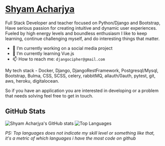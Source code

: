 # <a href = https://shyam999.github.io/> Shyam Acharjya</a> 
Full Stack Developer and teacher focused on Python/Django and Bootstrap, Have serious passion for creating intuitive and dynamic user experiences. Fueled by high energy levels and boundless enthusiasm I like to keep learning, continue challenging myself, and do interesting things that matter.


- 🔭 I’m currently working on a social media project
- 🌱 I’m currently learning Vue.js
- 📫 How to reach me: `djangocipher@gmail.com`

My tech stack - Docker, Django, DjangoRestFramework, Postgresql/Mysql, Bootstrap, Bulma, CSS, SCSS, celery, rabbitMQ, allauth/0auth, pytest, git, aws, heroku, digitalocean.

So if you have an application you are interested in developing or a problem that needs solving feel free to get in touch.

## GitHub Stats

![Shyam Acharjya's GitHub stats](https://github-readme-stats.vercel.app/api?username=shyam999&show_icons=&private_count=true)
![Top Languages](https://github-readme-stats.vercel.app/api/top-langs/?username=shyam999&layout=compact)

*PS: Top languages does not indicate my skill level or something like that, it's a metric of which languages i have the most code on github*
